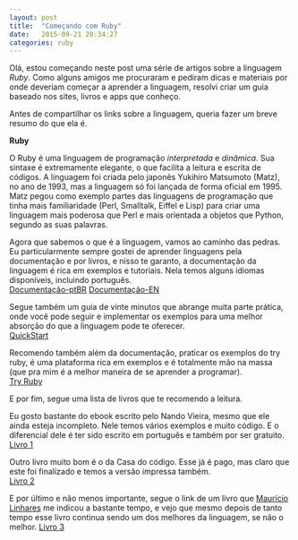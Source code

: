 ```yaml
---
layout: post
title:  "Começando com Ruby"
date:   2015-09-21 20:34:27
categories: ruby
---
```

Olá, estou começando neste post uma série de artigos sobre a linguagem *Ruby*. Como alguns amigos me procuraram e pediram dicas e materiais por onde deveriam começar a aprender a linguagem, resolvi criar um guia baseado nos sites, livros e apps que conheço.

Antes de compartilhar os links sobre a linguagem, queria fazer um breve resumo do que ela é.

**Ruby**

O Ruby é uma linguagem de programação *interpretada* e *dinâmica*. Sua sintaxe é extremamente elegante, o que facilita a leitura e escrita de códigos.
A linguagem foi criada pelo japonês Yukihiro Matsumoto (Matz), no ano de 1993, mas a linguagem só foi lançada de forma oficial em 1995. Matz pegou como exemplo partes das linguagens de programação que tinha mais familiaridade (Perl, Smalltalk, Eiffel e Lisp) para criar uma linguagem mais poderosa que Perl e mais orientada a objetos que Python, segundo as suas palavras.

Agora que sabemos o que é a linguagem, vamos ao caminho das pedras. Eu particularmente sempre gostei de aprender linguagens pela documentação e por livros, e nisso te garanto, a documentação da linguagem é rica em exemplos e tutoriais. Nela temos alguns idiomas disponíveis, incluindo português.
<br />
[Documentação-ptBR](https://www.ruby-lang.org/pt/)
[Documentação-EN](https://www.ruby-lang.org/en/)

Segue também um guia de vinte minutos que abrange muita parte prática, onde você pode seguir e implementar os exemplos para uma melhor absorção do que a linguagem pode te oferecer.
<br />
[QuickStart](https://www.ruby-lang.org/pt/documentation/quickstart/)

Recomendo também além da documentação, praticar os exemplos do try ruby, é uma plataforma rica em exemplos e é totalmente mão na massa (que pra mim é a melhor maneira de se aprender a programar).
<br />
[Try Ruby](www.tryruby.org)

E por fim, segue uma lista de livros que te recomendo a leitura.

Eu gosto bastante do ebook escrito pelo Nando Vieira, mesmo que ele ainda esteja incompleto. Nele temos vários exemplos e muito código. E o diferencial dele é ter sido escrito em português e também por ser gratuito.
[Livro 1](http://howtocode.com.br/ebooks/ruby)

Outro livro muito bom é o da Casa do código. Esse já é pago, mas claro que este foi finalizado e temos a versão impressa também.
<br />
[Livro 2](http://www.casadocodigo.com.br/products/livro-ruby)

E por último e não menos importante, segue o link de um livro que [Maurício Linhares](https://mauricio.github.io/) me indicou a bastante tempo, e vejo que mesmo depois de tanto tempo esse livro continua sendo um dos melhores da linguagem, se não o melhor.
[Livro 3](https://pragprog.com/book/ruby4/programming-ruby-1-9-2-0)

